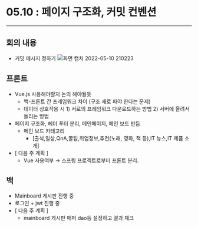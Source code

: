 # 05.10 : 페이지 구조화, 커밋 컨벤션

---

## 회의 내용

- 커밋 메시지 정하기
  ![화면 캡처 2022-05-10 210223](https://user-images.githubusercontent.com/76879122/167623853-62d6951e-ebd4-4549-9801-7df32704281f.png)

## 프론트

- Vue.js 사용해야할지 논의 해야될듯
  - 백-프론트 간 프레임워크 차이 (구조 새로 파야 한다는 문제)
  - 데이터 상호작용 시 1) 서로의 프레임워크 다운로드하는 방법 2) 서버에 올려서 돌리는 방법
- 페이지 구조화, 헤더 푸터 분리, 메인페이지, 메인 보드 만듬
  - 메인 보드 카테고리
    - [출석,일상,QnA,꿀팁,취업정보,추천(노래, 영화, 책 등),IT 뉴스,IT 제품 소개]
- [ 다음 주 계획 ]
  - Vue 사용여부 → 스프링 프로젝트로부터 프론트 분리.

## 백

- Mainboard 게시판 진행 중
- 로그인 + jwt 진행 중
- [ 다음 주 계획 ]
  - mainboard 게시판 매퍼 dao등 설정하고 결과 체크
